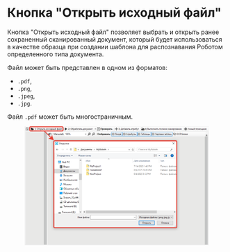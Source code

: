 # Кнопка "Открыть исходный файл"

Кнопка "Открыть исходный файл" позволяет выбрать и открыть ранее сохраненный сканированный документ, который будет использоваться в качестве образца при создании шаблона для распознавания Роботом определенного типа документа.

Файл может быть представлен в одном из форматов:&#x20;

* `.pdf`,&#x20;
* `.png`,&#x20;
* `.jpeg`,&#x20;
* `.jpg`.&#x20;

Файл `.pdf` может быть многостраничным.

<figure><img src="../../../.gitbook/assets/image (98).png" alt=""><figcaption></figcaption></figure>

